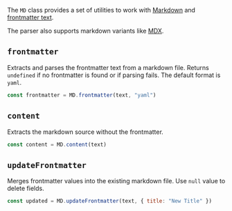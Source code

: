 The `MD` class provides a set of utilities to work with [Markdown](https://www.markdownguide.org/cheat-sheet/) and [frontmatter text](https://jekyllrb.com/docs/front-matter/).

The parser also supports markdown variants like [MDX](https://mdxjs.com/).

## `frontmatter`

Extracts and parses the frontmatter text from a markdown file. Returns `undefined` if no frontmatter is found or if parsing fails. The default format is `yaml`.

```javascript
const frontmatter = MD.frontmatter(text, "yaml")
```

## `content`

Extracts the markdown source without the frontmatter.

```javascript
const content = MD.content(text)
```

## `updateFrontmatter`

Merges frontmatter values into the existing markdown file. Use `null` value to delete fields.

```javascript
const updated = MD.updateFrontmatter(text, { title: "New Title" })
```